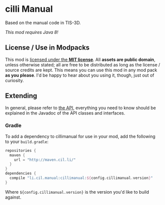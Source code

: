 # cilli Manual
Based on the manual code in TIS-3D.

*This mod requires Java 8!*

## License / Use in Modpacks
This mod is [licensed under the **MIT license**](LICENSE). All **assets are public domain**, unless otherwise stated; all are free to be distributed as long as the license / source credits are kept. This means you can use this mod in any mod pack **as you please**. I'd be happy to hear about you using it, though, just out of curiosity.

## Extending
In general, please refer to [the API](src/main/java/li/cil/manual/api), everything you need to know should be explained in the Javadoc of the API classes and interfaces.
### Gradle
To add a dependency to cillimanual for use in your mod, add the following to your `build.gradle`:

```groovy
repositories {
  maven {
    url = "http://maven.cil.li/"
  }
}
dependencies {
  compile "li.cil.manual:cillimanual:${config.cillimanual.version}"
}
```

Where `${config.cillimanual.version}` is the version you'd like to build against.
